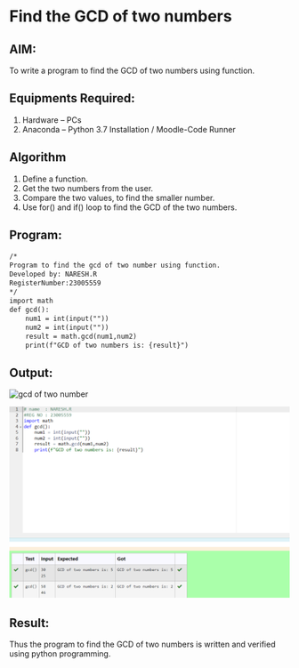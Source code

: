 # Find the GCD of two numbers

## AIM:
To write a program to find the GCD of two numbers using function.

## Equipments Required:
1. Hardware – PCs
2. Anaconda – Python 3.7 Installation / Moodle-Code Runner

## Algorithm
1. Define a function.
2. Get the two numbers from the user.
3. Compare the two values, to find the smaller number.
4. Use for() and if() loop to find the GCD of the two numbers.

## Program:
```
/*
Program to find the gcd of two number using function.
Developed by: NARESH.R
RegisterNumber:23005559  
*/
import math
def gcd():
    num1 = int(input(""))
    num2 = int(input(""))
    result = math.gcd(num1,num2)
    print(f"GCD of two numbers is: {result}")
```

## Output:
![gcd of two number](gcd.png)

![Alt text](<Screenshot 2023-11-28 110341.png>)


## Result:
Thus the program to find the GCD of two numbers is written and verified using python programming.
